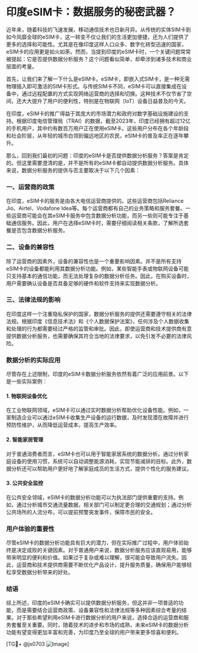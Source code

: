 # 印度eSIM卡：数据服务的秘密武器？

近年来，随着科技的飞速发展，移动通信技术也日新月异。从传统的实体SIM卡到如今风靡全球的eSIM卡，这一转变不仅让我们的生活更加便捷，还为人们提供了更多的选择和可能性。尤其是在像印度这样人口众多、数字化转型迅速的国家，eSIM卡的应用更是如火如荼。然而，当提到印度的eSIM卡时，一个关键问题常常被提起：它是否提供数据分析服务？这个问题看似简单，却牵涉到诸多技术和商业层面的考量。

首先，让我们来了解一下什么是eSIM卡。eSIM卡，即嵌入式SIM卡，是一种无需物理插入即可激活的SIM卡形式。与传统SIM卡不同，eSIM卡可以直接集成在设备中，通过远程配置的方式实现网络运营商的选择和切换。这种技术不仅节省了空间，还大大提升了用户的便利性，特别是在物联网（IoT）设备日益普及的今天。

在印度，eSIM卡的推广得益于其庞大的市场潜力和政府对数字基础设施建设的支持。根据印度电信管理局（TRAI）的数据，截至2023年，印度已经拥有超过12亿的手机用户，其中约有数百万用户正在使用eSIM卡。这些用户分布在各个年龄段和社会阶层，从年轻的城市白领到偏远地区的农民，eSIM卡的普及率正在逐年攀升。

那么，回到我们最初的问题：印度的eSIM卡是否提供数据分析服务？答案是肯定的。但这里需要澄清的是，并不是所有的eSIM卡都自动提供数据分析服务。具体来说，数据分析服务的提供与否主要取决于以下几个因素：

### 一、运营商的政策

在印度，eSIM卡的服务是由各大电信运营商提供的。这些运营商包括Reliance Jio、Airtel、Vodafone Idea等。每个运营商都有自己的业务策略和服务套餐。一些运营商可能会在其eSIM卡服务中包含数据分析功能，而另一些则可能专注于基础通信服务。因此，用户在选择eSIM卡时，需要仔细阅读相关条款，了解所选套餐是否包含数据分析服务。

### 二、设备的兼容性

除了运营商的因素外，设备的兼容性也是一个重要影响因素。并不是所有支持eSIM卡的设备都能利用其数据分析功能。例如，某些智能手表或物联网设备可能只支持基本的通信功能，而无法处理复杂的数据分析任务。因此，在购买设备时，用户需要确认设备是否具备足够的硬件和软件支持来实现数据分析。

### 三、法律法规的影响

在印度这样一个注重隐私保护的国家，数据分析服务的提供还需要遵守相关的法律法规。根据印度《信息技术法》和《个人数据保护法案》，任何涉及个人数据收集和处理的行为都需要经过严格的监管和审批。因此，即使运营商和技术提供商有意提供数据分析服务，也需要确保其符合当地的法律要求，以免引发不必要的法律风险。

### 数据分析的实际应用

尽管存在上述限制，印度的eSIM卡数据分析服务依然有着广泛的应用前景。以下是一些实际案例：

#### 1. 物联网设备优化

在工业物联网领域，eSIM卡可以通过实时数据分析帮助优化设备性能。例如，一家制造企业可以通过eSIM卡收集生产设备的运行数据，及时发现潜在故障并进行预防性维护，从而降低运营成本，提高生产效率。

#### 2. 智能家居管理

对于普通消费者而言，eSIM卡也可以用于智能家居系统的数据分析。通过分析家庭设备的使用习惯，系统可以自动调整能源消耗，实现节能减排的目标。此外，数据分析还可以帮助用户更好地了解家庭成员的生活方式，提供个性化的服务建议。

#### 3. 公共安全监控

在公共安全领域，eSIM卡的数据分析功能可以为执法部门提供重要的支持。例如，通过分析城市交通流量数据，相关部门可以制定更合理的交通规划；通过分析公共场所的人流分布，可以提前预警突发事件，保障市民的安全。

### 用户体验的重要性

尽管eSIM卡的数据分析功能具有巨大的潜力，但在实际推广过程中，用户体验始终是决定成败的关键因素。对于普通用户来说，数据分析服务应该直观易用，能够带来明显的便利和价值。如果过于复杂或难以理解，很可能会导致用户流失。因此，运营商和技术提供商需要不断优化产品设计，提升服务质量，确保用户能够轻松享受数据分析带来的好处。

### 结语

综上所述，印度的eSIM卡确实可以提供数据分析服务，但这并非一项普适的功能，而是需要结合运营商政策、设备兼容性和法律法规等多种因素综合考量的结果。对于那些希望利用eSIM卡进行数据分析的用户来说，选择合适的运营商和服务套餐至关重要。同时，随着技术的进步和市场的成熟，未来eSIM卡的数据分析功能有望变得更加丰富和完善，为印度乃至全球的用户带来更多惊喜和便利。

[TG💪+ @jx0703 ![Image](https://github.com/user-attachments/assets/dbca1d08-cadb-493c-b0ec-ad6f7a83f270)]